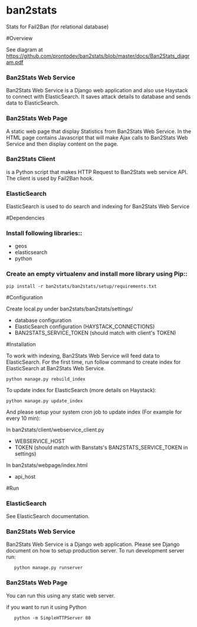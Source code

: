 ban2stats
============

Stats for Fail2Ban (for relational database)

#Overview

   See diagram at https://github.com/prontodev/ban2stats/blob/master/docs/Ban2Stats_diagram.pdf

### Ban2Stats Web Service
   Ban2Stats Web Service is a Django web application and also use Haystack to connect with ElasticSearch.
   It saves attack details to database and sends data to ElasticSearch.

### Ban2Stats Web Page
   A static web page that display Statistics from Ban2Stats Web Service. In the HTML page contains Javascript that will make Ajax calls to Ban2Stats Web Service and then display content on the page.

### Ban2Stats Client
   is a Python script that makes HTTP Request to Ban2Stats web service API. The client is used by Fail2Ban hook.

### ElasticSearch
   ElasticSearch is used to do search and indexing for Ban2Stats Web Service

#Dependencies

### Install following libraries::
* geos
* elasticsearch
* python


### Create an empty virtualenv and install more library using Pip::

    pip install -r ban2stats/ban2stats/setup/requirements.txt


#Configuration

Create local.py under ban2stats/ban2stats/settings/

* database configuration
* ElasticSearch configuration (HAYSTACK_CONNECTIONS)
* BAN2STATS_SERVICE_TOKEN (should match with client's TOKEN)

#Installation

To work with indexing, Ban2Stats Web Service will feed data to ElasticSearch.
For the first time, run follow command to create index for ElasticSearch at Ban2Stats Web Service.

    python manage.py rebuild_index


To update index for ElasticSearch (more details on Haystack):

    python manage.py update_index

And please setup your system cron job to update index (For example for every 10 min):


In ban2stats/client/webservice_client.py

* WEBSERVICE_HOST
* TOKEN (should match with Banstats's BAN2STATS_SERVICE_TOKEN in settings)


In ban2stats/webpage/index.html

* api_host


#Run

### ElasticSearch
   See ElasticSearch documentation.

### Ban2Stats Web Service
   Ban2Stats Web Service is a Django web application. Please see Django document on how to setup production server.
   To run development server run:

       python manage.py runserver


### Ban2Stats Web Page
   You can run this using any static web server.

   if you want to run it using Python

       python -m SimpleHTTPServer 80



